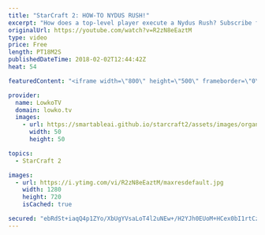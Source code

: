 ```yaml
---
title: "StarCraft 2: HOW-TO NYDUS RUSH!"
excerpt: "How does a top-level player execute a Nydus Rush? Subscribe for more videos: http://lowko.tv/youtube More StarCraft 2 Guides & Tutorials: https://goo.gl/BEPvJo  In this video I analyse a recent game between Serral and SpeCial. In this match on Backwater LE Serral decides to rush a Nydus Worm with minimal"
originalUrl: https://youtube.com/watch?v=R2zN8eEaztM
type: video
price: Free
length: PT18M2S
publishedDateTime: 2018-02-02T12:44:42Z
heat: 54

featuredContent: "<iframe width=\"800\" height=\"500\" frameborder=\"0\" src=\"https://www.youtube.com/embed/R2zN8eEaztM\" allow=\"accelerometer; autoplay; encrypted-media; gyroscope; picture-in-picture\" allowfullscreen></iframe>"

provider:
  name: LowkoTV
  domain: lowko.tv
  images:
    - url: https://smartableai.github.io/starcraft2/assets/images/organizations/lowko.tv-50x50.jpg
      width: 50
      height: 50

topics:
  - StarCraft 2

images:
  - url: https://i.ytimg.com/vi/R2zN8eEaztM/maxresdefault.jpg
    width: 1280
    height: 720
    isCached: true

secured: "ebRdSt+iaqQ4p1ZYo/XbUgYVsaLoT4l2uNEw+/H2YJh0EUoM+HCex0bI1rtCzSJNuuyisREgSSGpfjUbdEiS5pKCiszvFz4/P0Lc8XUW58GKeIbkQnTdULAlMDtUe2vdzBuBAfA+u2GZIfebTNogdEtgOJuWnPjOZuFc1cmgwLkRrVO59bNbRiVziVDao8StrqN6ATs2H+p2R1GDktwWnkuIfApNnC4njBpNoIymqMExOgOuTYDuIA45KgAQ7pcq+W2UxE5k+YrUe93idVqargwKAtAOfsxOyxuIs34J7+PB6eAuSxLC4gCmzHtISoNc3eHSAiNbGqc1Cv4PhLJVOzibqGcT0ToGNrJDFFqAwlc0NkViqbM6+KRqSTGKx8WaEss+sZR5sBbLxWlEcySiTAprwUrX9tMDa2nGutUpjlrvQy812M2ejyPyog3Zmodh;Flthyupbn7xqJ5NxAZ0frw=="
---
```


